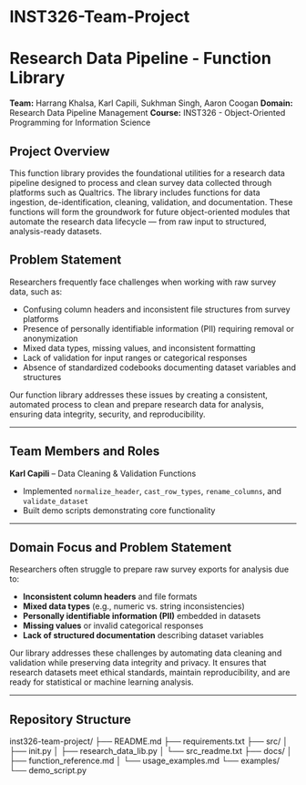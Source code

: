 # INST326-Team-Project

# Research Data Pipeline - Function Library

**Team:** Harrang Khalsa, Karl Capili, Sukhman Singh, Aaron Coogan
**Domain:** Research Data Pipeline Management
**Course:** INST326 - Object-Oriented Programming for Information Science  

## Project Overview

This function library provides the foundational utilities for a research data pipeline designed to process and clean survey data collected through platforms such as Qualtrics. The library includes functions for data ingestion, de-identification, cleaning, validation, and documentation. These functions will form the groundwork for future object-oriented modules that automate the research data lifecycle — from raw input to structured, analysis-ready datasets.

## Problem Statement

Researchers frequently face challenges when working with raw survey data, such as:
  - Confusing column headers and inconsistent file structures from survey platforms
  - Presence of personally identifiable information (PII) requiring removal or anonymization
  - Mixed data types, missing values, and inconsistent formatting
  - Lack of validation for input ranges or categorical responses
  - Absence of standardized codebooks documenting dataset variables and structures

Our function library addresses these issues by creating a consistent, automated process to clean and prepare research data for analysis, ensuring data integrity, security, and reproducibility.

---

## Team Members and Roles

**Karl Capili** – Data Cleaning & Validation Functions  
- Implemented `normalize_header`, `cast_row_types`, `rename_columns`, and `validate_dataset`  
- Built demo scripts demonstrating core functionality  



---

## Domain Focus and Problem Statement

Researchers often struggle to prepare raw survey exports for analysis due to:
- **Inconsistent column headers** and file formats  
- **Mixed data types** (e.g., numeric vs. string inconsistencies)  
- **Personally identifiable information (PII)** embedded in datasets  
- **Missing values** or invalid categorical responses  
- **Lack of structured documentation** describing dataset variables  

Our library addresses these challenges by automating data cleaning and validation while preserving data integrity and privacy. It ensures that research datasets meet ethical standards, maintain reproducibility, and are ready for statistical or machine learning analysis.

---

## Repository Structure
inst326-team-project/ 
├── README.md 
├── requirements.txt 
├── src/ 
│ ├── init.py 
│ ├── research_data_lib.py 
│ └── src_readme.txt 
├── docs/ 
│ ├── function_reference.md 
│ └── usage_examples.md 
└── examples/ 
└── demo_script.py 
